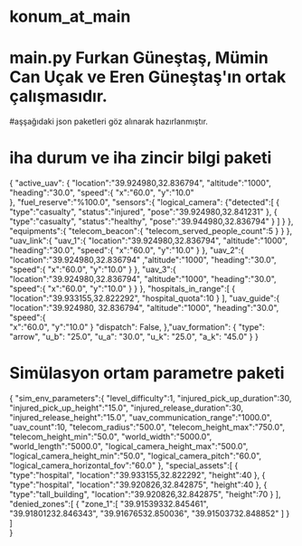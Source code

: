# konum_at_main
# main.py Furkan Güneştaş, Mümin Can Uçak ve Eren Güneştaş'ın ortak çalışmasıdır.
#aşşağıdaki json paketleri göz alınarak hazırlanmıştır.


# iha durum ve iha zincir bilgi paketi
{
  "active_uav":
  {
    "location":"39.924980,32.836794",
    "altitude":"1000",
    "heading":"30.0",
    "speed":{
      "x":"60.0",
      "y":"10.0"
      </br>
      },
      "fuel_reserve":"%100.0",
      "sensors":{
        "logical_camera":
        {"detected":[
        {
          "type":"casualty",
          "status":"injured",
          "pose":"39.924980,32.841231"
          },
          {
            "type":"casualty",
            "status":"healthy",
            "pose":"39.944980,32.836794"
          }
        ]
      }
    },
    "equipments":{
      "telecom_beacon":{
        "telecom_served_people_count":5
        }
      }
    },
    "uav_link":{
      "uav_1":{
        "location":"39.924980,32.836794",
        "altitude":"1000",
        "heading":"30.0",
        "speed":{
          "x":"60.0",
          "y":"10.0"
         }
        },
        "uav_2":{
          "location":"39.924980,32.836794"
          ,"altitude":"1000",
          "heading":"30.0",
          "speed":{
            "x":"60.0",
            "y":"10.0"
            }
          },
          "uav_3":{
            "location":"39.924980,32.836794",
            "altitude":"1000",
            "heading":"30.0",
            "speed":{
              "x":"60.0",
              "y":"10.0"
            }
          }
        },
        "hospitals_in_range":[
        {
          "location":"39.933155,32.822292",
          "hospital_quota":10
        }
      ],
      "uav_guide":{  
        "location":"39.924980, 32.836794",
        "altitude":"1000",
        "heading":"30.0",
        "speed":{  
          "x":"60.0",
          "y":"10.0"
          }
                  "dispatch": False,
        },"uav_formation": {
          "type": "arrow",
          "u_b": "25.0",
          "u_a": "30.0",
          "u_k": "25.0",
          "a_k": "45.0"
    }
}

# Simülasyon ortam parametre paketi
{
  "sim_env_parameters":{
    "level_difficulty":1,
    "injured_pick_up_duration":30,
    "injured_pick_up_height":"15.0",
    "injured_release_duration":30,
    "injured_release_height":"15.0",
    "uav_communication_range":"1000.0",
    "uav_count":10,
    "telecom_radius":"500.0",
    "telecom_height_max":"750.0",
    "telecom_height_min":"50.0",
    "world_width":"5000.0",
    "world_length":"5000.0",
    "logical_camera_height_max":"500.0",
    "logical_camera_height_min":"50.0",
    "logical_camera_pitch":"60.0",
    "logical_camera_horizontal_fov":"60.0"
    },
    "special_assets":[
    {
      "type":"hospital",
      "location":"39.933155,32.822292",
      "height":40
    },
      {
        "type":"hospital",
        "location":"39.920826,32.842875",
        "height":40
      },
      {
        "type":"tall_building",
        "location":"39.920826,32.842875",
        "height":70
      }
      ],
      "denied_zones":[
      {
        "zone_1":[
        "39.91539332.845461",
        "39.91801232.846343",
        "39.91676532.850036",
        "39.91503732.848852"
        ]
      }         
    ]</br>
}
